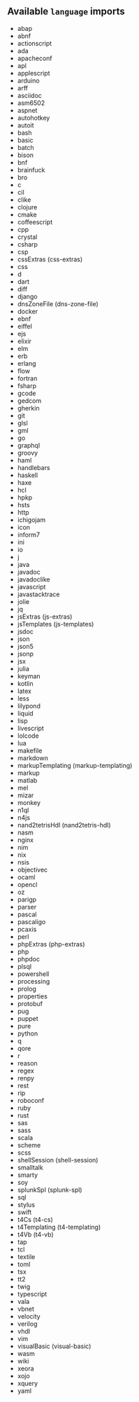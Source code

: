 ## Available `language` imports 
* abap
* abnf
* actionscript
* ada
* apacheconf
* apl
* applescript
* arduino
* arff
* asciidoc
* asm6502
* aspnet
* autohotkey
* autoit
* bash
* basic
* batch
* bison
* bnf
* brainfuck
* bro
* c
* cil
* clike
* clojure
* cmake
* coffeescript
* cpp
* crystal
* csharp
* csp
* cssExtras (css-extras)
* css
* d
* dart
* diff
* django
* dnsZoneFile (dns-zone-file)
* docker
* ebnf
* eiffel
* ejs
* elixir
* elm
* erb
* erlang
* flow
* fortran
* fsharp
* gcode
* gedcom
* gherkin
* git
* glsl
* gml
* go
* graphql
* groovy
* haml
* handlebars
* haskell
* haxe
* hcl
* hpkp
* hsts
* http
* ichigojam
* icon
* inform7
* ini
* io
* j
* java
* javadoc
* javadoclike
* javascript
* javastacktrace
* jolie
* jq
* jsExtras (js-extras)
* jsTemplates (js-templates)
* jsdoc
* json
* json5
* jsonp
* jsx
* julia
* keyman
* kotlin
* latex
* less
* lilypond
* liquid
* lisp
* livescript
* lolcode
* lua
* makefile
* markdown
* markupTemplating (markup-templating)
* markup
* matlab
* mel
* mizar
* monkey
* n1ql
* n4js
* nand2tetrisHdl (nand2tetris-hdl)
* nasm
* nginx
* nim
* nix
* nsis
* objectivec
* ocaml
* opencl
* oz
* parigp
* parser
* pascal
* pascaligo
* pcaxis
* perl
* phpExtras (php-extras)
* php
* phpdoc
* plsql
* powershell
* processing
* prolog
* properties
* protobuf
* pug
* puppet
* pure
* python
* q
* qore
* r
* reason
* regex
* renpy
* rest
* rip
* roboconf
* ruby
* rust
* sas
* sass
* scala
* scheme
* scss
* shellSession (shell-session)
* smalltalk
* smarty
* soy
* splunkSpl (splunk-spl)
* sql
* stylus
* swift
* t4Cs (t4-cs)
* t4Templating (t4-templating)
* t4Vb (t4-vb)
* tap
* tcl
* textile
* toml
* tsx
* tt2
* twig
* typescript
* vala
* vbnet
* velocity
* verilog
* vhdl
* vim
* visualBasic (visual-basic)
* wasm
* wiki
* xeora
* xojo
* xquery
* yaml